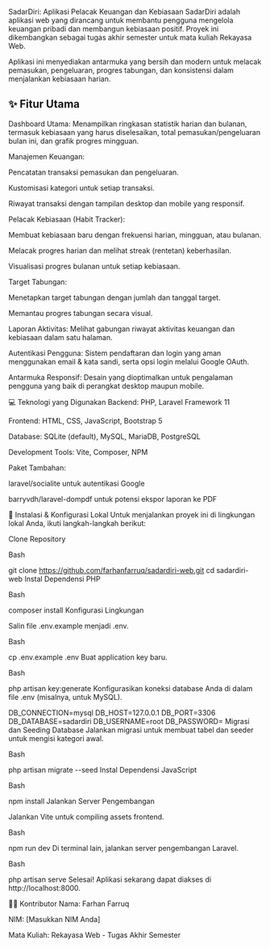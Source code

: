 SadarDiri: Aplikasi Pelacak Keuangan dan Kebiasaan
SadarDiri adalah aplikasi web yang dirancang untuk membantu pengguna mengelola keuangan pribadi dan membangun kebiasaan positif. Proyek ini dikembangkan sebagai tugas akhir semester untuk mata kuliah Rekayasa Web.

Aplikasi ini menyediakan antarmuka yang bersih dan modern untuk melacak pemasukan, pengeluaran, progres tabungan, dan konsistensi dalam menjalankan kebiasaan harian.

## ✨ Fitur Utama

Dashboard Utama: Menampilkan ringkasan statistik harian dan bulanan, termasuk kebiasaan yang harus diselesaikan, total pemasukan/pengeluaran bulan ini, dan grafik progres mingguan.

Manajemen Keuangan:

Pencatatan transaksi pemasukan dan pengeluaran.

Kustomisasi kategori untuk setiap transaksi.

Riwayat transaksi dengan tampilan desktop dan mobile yang responsif.

Pelacak Kebiasaan (Habit Tracker):

Membuat kebiasaan baru dengan frekuensi harian, mingguan, atau bulanan.

Melacak progres harian dan melihat streak (rentetan) keberhasilan.

Visualisasi progres bulanan untuk setiap kebiasaan.

Target Tabungan:

Menetapkan target tabungan dengan jumlah dan tanggal target.

Memantau progres tabungan secara visual.

Laporan Aktivitas: Melihat gabungan riwayat aktivitas keuangan dan kebiasaan dalam satu halaman.

Autentikasi Pengguna: Sistem pendaftaran dan login yang aman menggunakan email & kata sandi, serta opsi login melalui Google OAuth.

Antarmuka Responsif: Desain yang dioptimalkan untuk pengalaman pengguna yang baik di perangkat desktop maupun mobile.

💻 Teknologi yang Digunakan
Backend: PHP, Laravel Framework 11

Frontend: HTML, CSS, JavaScript, Bootstrap 5

Database: SQLite (default), MySQL, MariaDB, PostgreSQL

Development Tools: Vite, Composer, NPM

Paket Tambahan:

laravel/socialite untuk autentikasi Google

barryvdh/laravel-dompdf untuk potensi ekspor laporan ke PDF

🚀 Instalasi & Konfigurasi Lokal
Untuk menjalankan proyek ini di lingkungan lokal Anda, ikuti langkah-langkah berikut:

Clone Repository

Bash

git clone https://github.com/farhanfarruq/sadardiri-web.git
cd sadardiri-web
Instal Dependensi PHP

Bash

composer install
Konfigurasi Lingkungan

Salin file .env.example menjadi .env.

Bash

cp .env.example .env
Buat application key baru.

Bash

php artisan key:generate
Konfigurasikan koneksi database Anda di dalam file .env (misalnya, untuk MySQL).

DB_CONNECTION=mysql
DB_HOST=127.0.0.1
DB_PORT=3306
DB_DATABASE=sadardiri
DB_USERNAME=root
DB_PASSWORD=
Migrasi dan Seeding Database
Jalankan migrasi untuk membuat tabel dan seeder untuk mengisi kategori awal.

Bash

php artisan migrate --seed
Instal Dependensi JavaScript

Bash

npm install
Jalankan Server Pengembangan

Jalankan Vite untuk compiling assets frontend.

Bash

npm run dev
Di terminal lain, jalankan server pengembangan Laravel.

Bash

php artisan serve
Selesai!
Aplikasi sekarang dapat diakses di http://localhost:8000.

🧑‍💻 Kontributor
Nama: Farhan Farruq

NIM: [Masukkan NIM Anda]

Mata Kuliah: Rekayasa Web - Tugas Akhir Semester
